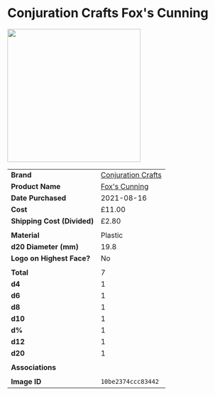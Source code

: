 # Conjuration Crafts Fox's Cunning

<img src="https://raw.githubusercontent.com/jesskelsall/astarus-images/main/dice/10be2374ccc83442.jpg" height="300" />

|||
| --- | --- |
| **Brand** | [Conjuration Crafts](https://www.etsy.com/uk/shop/ConjurationCrafts) |
| **Product Name** | [Fox's Cunning](https://www.etsy.com/uk/listing/1029143795/foxs-cunning-dnd-potion-bottle-dice-set) |
| **Date Purchased** | 2021-08-16 |
| **Cost** | £11.00 |
| **Shipping Cost (Divided)** | £2.80 |
||
| **Material** | Plastic |
| **d20 Diameter (mm)** | 19.8 |
| **Logo on Highest Face?** | No |
||
| **Total** | 7 |
| **d4** | 1 |
| **d6** | 1 |
| **d8** | 1 |
| **d10** | 1 |
| **d%** | 1 |
| **d12** | 1 |
| **d20** | 1 |
||
| **Associations** | |
||
| **Image ID** | `10be2374ccc83442` |
